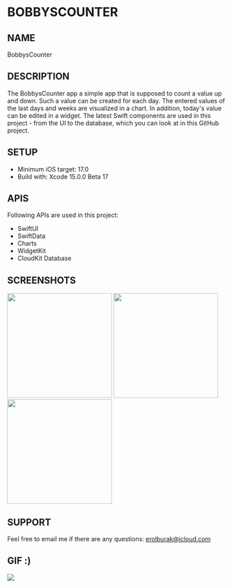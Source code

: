 # BOBBYSCOUNTER

## NAME
BobbysCounter

## DESCRIPTION
The BobbysCounter app a simple app that is supposed to count a value up and down. Such a value can be created for each day. The entered values of the last days and weeks are visualized in a chart. In addition, today's value can be edited in a widget. The latest Swift components are used in this project - from the UI to the database,
which you can look at in this GitHub project.

## SETUP
- Minimum iOS target: 17.0
- Build with: Xcode 15.0.0 Beta 17

## APIS
Following APIs are used in this project:
- SwiftUI
- SwiftData
- Charts
- WidgetKit
- CloudKit Database

## SCREENSHOTS
<img src="https://github.com/erolburak/bobbyscounter/assets/140210017/83e2dd2f-32b0-4f26-b44b-3c2f397a54c1" style=" width:240px">
<img src="https://github.com/erolburak/bobbyscounter/assets/140210017/0780971f-1b74-4ae2-a143-2aede80c6755" style=" width:240px">
<img src="https://github.com/erolburak/bobbyscounter/assets/140210017/9b650668-19ba-4680-9c98-03f3c0434c02" style=" width:240px">

## SUPPORT
Feel free to email me if there are any questions: erolburak@icloud.com

## GIF :)
<img src="https://media3.giphy.com/media/v1.Y2lkPTc5MGI3NjExdDI3emQxaHl0bm5uZmNsaXRtNzNjcDRvN2s3OXV4NmFxMnR3d2didyZlcD12MV9pbnRlcm5hbF9naWZfYnlfaWQmY3Q9Zw/Ws6T5PN7wHv3cY8xy8/giphy.gif"/>
